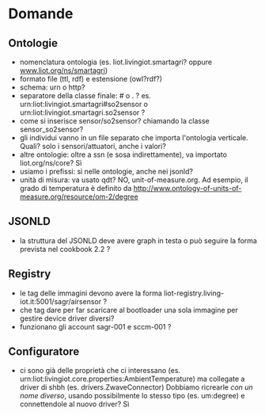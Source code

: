 # Domande
## Ontologie
- nomenclatura ontologia (es. liot.livingiot.smartagri? oppure www.liot.org/ns/smartagri)
- formato file (ttl, rdf) e estensione (owl?rdf?)
- schema: urn o http?
- separatore della classe finale: # o . ? es. urn:liot:livingiot.smartagri#so2sensor  o urn:liot:livingiot.smartagri.so2sensor ?
- come si inserisce sensor/so2sensor? chiamando la classe sensor_so2sensor?
- gli individui vanno in un file separato che importa l'ontologia verticale. Quali? solo i sensori/attuatori, anche i valori?
-  altre ontologie: oltre a ssn (e sosa indirettamente), va importato  liot.org/ns/core? Sì
- usiamo i prefissi: sì nelle ontologie, anche nei jsonld?
- unità di misura: va usato qdt?  NO, unit-of-measure.org. Ad esempio, il grado  di temperatura è definito da
http://www.ontology-of-units-of-measure.org/resource/om-2/degree

## JSONLD
- la struttura del JSONLD deve avere graph in testa o può seguire la forma prevista nel cookbook 2.2 ?

## Registry
- le tag delle immagini devono avere la forma  liot-registry.living-iot.it:5001/sagr/airsensor ?
- che tag dare per far scaricare al bootloader una sola immagine per gestire device driver diversi?
- funzionano gli account sagr-001 e sccm-001 ?


## Configuratore
- ci sono già delle proprietà che ci interessano (es. urn:liot:livingiot.core.properties:AmbientTemperature) ma collegate a driver di shbh (es. drivers.ZwaveConnector)
Dobbiamo ricrearle _con un nome diverso_, usando possibilmente lo stesso tipo (es. um:degree) e connettendole al nuovo driver? Sì
